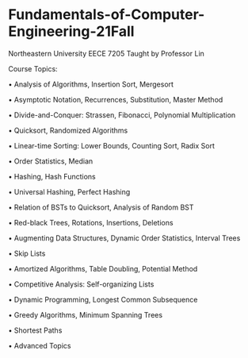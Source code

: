 # Fundamentals-of-Computer-Engineering-21Fall

Northeastern University EECE 7205
Taught by Professor Lin

Course Topics:

• Analysis of Algorithms, Insertion Sort, Mergesort

• Asymptotic Notation, Recurrences, Substitution, Master Method

• Divide-and-Conquer: Strassen, Fibonacci, Polynomial Multiplication

• Quicksort, Randomized Algorithms

• Linear-time Sorting: Lower Bounds, Counting Sort, Radix Sort

• Order Statistics, Median

• Hashing, Hash Functions

• Universal Hashing, Perfect Hashing

• Relation of BSTs to Quicksort, Analysis of Random BST

• Red-black Trees, Rotations, Insertions, Deletions

• Augmenting Data Structures, Dynamic Order Statistics, Interval Trees

• Skip Lists

• Amortized Algorithms, Table Doubling, Potential Method

• Competitive Analysis: Self-organizing Lists

• Dynamic Programming, Longest Common Subsequence

• Greedy Algorithms, Minimum Spanning Trees

• Shortest Paths

• Advanced Topics


